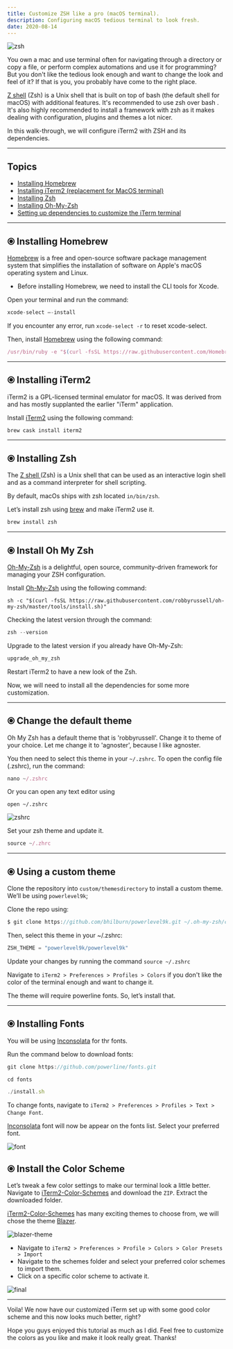 ```yaml
---
title: Customize ZSH like a pro (macOS terminal).
description: Configuring macOS tedious terminal to look fresh.
date: 2020-08-14
---
```


![zsh](./assets/intro.png)

You own a mac and use terminal often for navigating through a directory or copy a file, or perform complex automations and use it for programming? But you don't like the tedious look enough and want to change the look and feel of it? If that is you, you probably have come to the right place.

<ins class="sub-ins-2">Z shell</ins> (Zsh) is a Unix shell that is built on top of bash (the default shell for macOS) with additional features. It's recommended to use zsh over bash . It's also highly recommended to install a framework with zsh as it makes dealing with configuration, plugins and themes a lot nicer.

In this walk-through, we will configure iTerm2 with ZSH and its dependencies.

---

## Topics

- <a href="#homebrew">Installing Homebrew</a>
- <a href="#iterm2">Installing iTerm2 (replacement for MacOS terminal)</a>
- <a href="#zsh">Installing Zsh</a>
- <a href="#oh-my-zsh">Installing Oh-My-Zsh</a>
- <a href="#custom">Setting up dependencies to customize the iTerm terminal</a>

---

## <div id="homebrew">⦿ Installing Homebrew</div>

[Homebrew](https://brew.sh/) is a free and open-source software package management system that simplifies the installation of software on Apple's macOS operating system and Linux.

- Before installing Homebrew, we need to install the CLI tools for Xcode.

Open your terminal and run the command:

```javascript
xcode-select —-install
```

If you encounter any error, run `xcode-select -r` to reset xcode-select.

Then, install <ins class="sub-ins-2">Homebrew</ins> using the following command:

```javascript
/usr/bin/ruby -e "$(curl -fsSL https://raw.githubusercontent.com/Homebrew/install/master/install)"
```

---

## <div id="iterm2">⦿ Installing iTerm2</div>

iTerm2 is a GPL-licensed terminal emulator for macOS. It was derived from and has mostly supplanted the earlier "iTerm" application.

Install <ins class="sub-ins-2">iTerm2</ins> using the following command:

```javascript
brew cask install iterm2
```

---

## <div id="zsh">⦿ Installing Zsh</div>

The <ins class="sub-ins-2">Z shell </ins> (Zsh) is a Unix shell that can be used as an interactive login shell and as a command interpreter for shell scripting.

By default, macOs ships with zsh located `in/bin/zsh`.

Let’s install zsh using <ins class="sub-ins-2">brew</ins> and make iTerm2 use it.

```javascript
brew install zsh
```

---

## <div id="oh-my-zsh">⦿ Install Oh My Zsh</div>

<ins class="sub-ins-2">Oh-My-Zsh</ins> is a delightful, open source, community-driven framework for managing your ZSH configuration.

Install <ins class="sub-ins-2">Oh-My-Zsh</ins> using the following command:

```
sh -c "$(curl -fsSL https://raw.githubusercontent.com/robbyrussell/oh-my-zsh/master/tools/install.sh)"
```

Checking the latest version through the command:

```javascript
zsh --version
```

Upgrade to the latest version if you already have Oh-My-Zsh:

```javascript
upgrade_oh_my_zsh
```

Restart iTerm2 to have a new look of the Zsh.

Now, we will need to install all the dependencies for some more customization.

---

## <div id="custom">⦿ Change the default theme</div>

Oh My Zsh has a default theme that is 'robbyrussell'. Change it to theme of your choice. Let me change it to 'agnoster', because I like agnoster.

You then need to select this theme in your `~/.zshrc`. To open the config file (.zshrc), run the command:

```javascript
nano ~/.zshrc
```

Or you can open any text editor using

```
open ~/.zshrc
```

![zshrc](./assets/zshrc.png)

Set your zsh theme and update it.

```javascript
source ~/.zhrc
```

---

## ⦿ Using a custom theme

Clone the repository into `custom/themesdirectory` to install a custom theme. We’ll be using `powerlevel9k`;

Clone the repo using:

```javascript
$ git clone https://github.com/bhilburn/powerlevel9k.git ~/.oh-my-zsh/custom/themes/powerlevel9k
```

Then, select this theme in your ~/.zshrc:

```javascript
ZSH_THEME = "powerlevel9k/powerlevel9k"
```

Update your changes by running the command `source ~/.zshrc`

Navigate to `iTerm2 > Preferences > Profiles > Colors` if you don't like the color of the terminal enough and want to change it.

The theme will require powerline fonts. So, let’s install that.

---

## ⦿ Installing Fonts

You will be using <ins class="sub-ins-2">Inconsolata</ins> for thr fonts.

Run the command below to download fonts:

```javascript
git clone https://github.com/powerline/fonts.git

cd fonts

./install.sh
```

To change fonts, navigate to `iTerm2 > Preferences > Profiles > Text > Change Font`.

<ins class="sub-ins-2">Inconsolata</ins> font will now be appear on the fonts list. Select your preferred font.

![font](./assets/font.png)

## ⦿ Install the Color Scheme

Let’s tweak a few color settings to make our terminal look a little better. Navigate to [iTerm2-Color-Schemes](https://github.com/mbadolato/iTerm2-Color-Schemes) and download the `ZIP`. Extract the downloaded folder.

[iTerm2-Color-Schemes](https://github.com/mbadolato/iTerm2-Color-Schemes) has many exciting themes to choose from, we will chose the theme <ins class="sub-ins-2">Blazer</ins>.

![blazer-theme](https://raw.githubusercontent.com/mbadolato/iTerm2-Color-Schemes/master/screenshots/blazer.png)

- Navigate to `iTerm2 > Preferences > Profile > Colors > Color Presets > Import`
- Navigate to the schemes folder and select your preferred color schemes to import them.
- Click on a specific color scheme to activate it.

![final](./assets/final.png)

---

Voila! We now have our customized iTerm set up with some good color scheme and this now looks much better, right?

Hope you guys enjoyed this tutorial as much as I did. Feel free to customize the colors as you like and make it look really great. Thanks!
